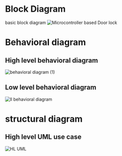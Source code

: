 # Block Diagram
basic block diagram
![Microcontroller based Door lock](https://user-images.githubusercontent.com/98838252/155743081-5434de76-7597-4bd9-aef7-49064fb41f54.jpg)

# Behavioral diagram
## High level behavioral diagram
![behavioral diagram (1)](https://user-images.githubusercontent.com/98838252/155833123-ef0b2bc0-0a70-493b-9bec-2d932512e8ac.jpeg)

## Low level behavioral diagram
![ll behavioral diagram](https://user-images.githubusercontent.com/98838252/155833666-07662b30-f00b-4cfa-9330-84198ed1d6d4.jpeg)

# structural diagram
  ## High level UML use case
![HL UML](https://user-images.githubusercontent.com/98838252/155834769-17e27422-8661-4892-81ec-55e0fd8d0aca.png)






